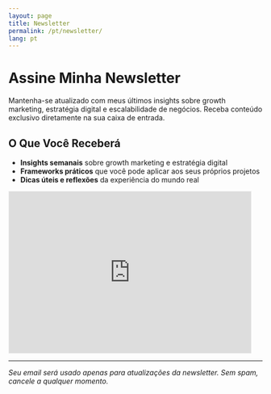 ```yaml
---
layout: page
title: Newsletter
permalink: /pt/newsletter/
lang: pt
---
```


# Assine Minha Newsletter

Mantenha-se atualizado com meus últimos insights sobre growth marketing, estratégia digital e escalabilidade de negócios. Receba conteúdo exclusivo diretamente na sua caixa de entrada.

## O Que Você Receberá

- **Insights semanais** sobre growth marketing e estratégia digital
- **Frameworks práticos** que você pode aplicar aos seus próprios projetos
- **Dicas úteis e reflexões** da experiência do mundo real

<div class="newsletter-embed">
  <iframe src="https://igorhuca.substack.com/embed" width="480" height="320" style="border:1px solid #EEE; background:white;" frameborder="0" scrolling="no"></iframe>
</div>

---

*Seu email será usado apenas para atualizações da newsletter. Sem spam, cancele a qualquer momento.*